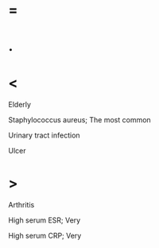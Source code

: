 # =

# .

# <

Elderly

Staphylococcus aureus; The most common

Urinary tract infection

Ulcer

# >

Arthritis

High serum ESR; Very

High serum CRP; Very

